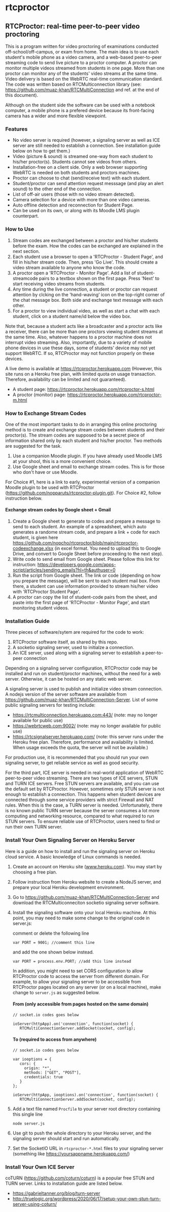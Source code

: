 # rtcproctor

## RTCProctor: real-time peer-to-peer video proctoring

This is a program written for video proctoring of examinations conducted off-school/off-campus, or exam from home. The main idea is to use each student's mobile phone as a video camera, and a web-based peer-to-peer streaming code to send live picture to a proctor computer. A proctor can monitor multiple videos streamed from students in one page. More than one proctor can monitor any of the students' video streams at the same time. Video delivery is based on the WebRTC real-time communication standard. The code was written based on RTCMulticonnection library (see: https://github.com/muaz-khan/RTCMultiConnection and ref. at the end of this document).

Although on the student side the software can be used with a notebook computer, a mobile phone is a prefered device because its front-facing camera has a wider and more flexible viewpoint.

### Features

*  No video server is required (however, a signaling server as well as ICE server are still needed to establish a connection. See installation guide below on how to get them.)  
*  Video (picture & sound) is streamed one-way from each student to his/her proctor(s). Students cannot see videos from others.
*  Installation-free on a client side. Only a web browser supporting WebRTC is needed on both students and proctors machines.
*  Proctor can choose to chat (send/receive text) with each student.
*  Student/proctor can send attention request messsage (and play an alert sound) to the other end of the connection.
*  List of off-air users (those with no video stream detected).
*  Camera selection for a device with more than one video cameras.
*  Auto offline detection and reconnection for Student Page.
*  Can be used on its own, or along with its Moodle LMS plugin counterpart.

###  How to Use
1. Stream codes are exchanged between a proctor and his/her students before the exam. How the codes can be exchanged are explained in the next section.
2. Each student use a browser to open a 'RTCProctor - Student Page', and fill in his/her stream code. Then, press 'Go Live'. This should create a video stream available to anyone who know the code.
3. A proctor open a 'RTCProctor - Monitor Page'. Add a list of student-streamcode pairs to a textbox shown on the first page. Press 'Next' to start receiving video streams from students.
4. Any time during the live connection, a student or proctor can request attention by clcking on the 'hand-waving' icon on the top-right corner of the chat message box. Both side and exchange text message with each other.
5. For a proctor to view individual video, as well as start a chat with each student, click on a student name/id below the video box.

Note that, because a student acts like a broadcaster and a proctor acts like a receiver, there can be more than one proctors viewing student streams at the same time. Also, whatever happens to a proctor machine does not interrupt video streaming. Also, importantly, due to a variety of mobile phone devices in use these days, some of students' device may not yet support WebRTC. If so, RTCProctor may not function properly on these devices.

A live demo is available at https://rtcproctor.herokuapp.com  (However, this site runs on a Heroku free plan, with limited quota on usage transaction. Therefore, availability can be limited and not guaranteed). 
*  A student page: https://rtcproctor.herokuapp.com/rtcproctor-s.html
*  A proctor (monitor) page: https://rtcproctor.herokuapp.com/rtcproctor-m.html

###  How to Exchange Stream Codes
One of the most important tasks to do in arranging this online proctoring method is to create and exchange stream codes between students and their proctor(s). The stream codes are supposed to be a secret piece of information shared only by each student and his/her proctor. Two methods are suggested for the task.
1. Use a companion Moodle plugin. If you have already used Moodle LMS at your shool, this is a more convenient choice.
2. Use Google sheet and email to exchange stream codes. This is for those who don't have or use Moodle.

For Choice #1, here is a link to early, experimental version of a companion Moodle plugin to be used with RTCProctor (https://github.com/nopparuts/rtcproctor-plugin.git). For Choice #2, follow instruction below.

#### Exchange stream codes by Google sheet + Gmail
1. Create a Google sheet to generate to codes and prepare a message to send to each student. An example of a spreadsheet, which auto generates a randome stream code, and prepare a link + code for each student, is given here https://github.com/nopcho/rtcproctor/blob/main/rtcproctor-codeexchange.xlsx (in excel format. You need to upload this to Google Drive, and convert to Google Sheet before proceeding to the next step).
2. Write code to send email from Google sheet. Please follow this link for instruction: https://developers.google.com/apps-script/articles/sending_emails?hl=th&authuser=0
3. Run the script from Google sheet. The link or code (depending on how you prepare the message), will be sent to each student mail box. From there, a student can use information provided to stream his/her video with 'RTCProctor Student Page'.
4. A proctor can copy the list of student-code pairs from the sheet, and paste into the first page of 'RTCProctor - Monitor Page', and start monitoring student videos.

###  Installation Guide
Three pieces of software/sytem are required for the code to work:
1.  RTCProctor software itself, as shared by this repo.
2.  A socketio signaling server, used to initialze a connection.
3.  An ICE server, used along with a signaling server to establish a peer-to-peer connection

Depending on a signaling server configuration, RTCProctor code may be installed and run on student/proctor machines, without the need for a web server. Otherwise, it can be hosted on any static web server.

A signaling server is used to publish and initialize video stream connection. A nodejs version of the server software are available from https://github.com/muaz-khan/RTCMultiConnection-Server. List of some public signaling servers for testing include:
* https://rtcmulticonnection.herokuapp.com:443/  (note: may no longer available for public use)
* https://webrtcweb.com:9002/ (note: may no longer available for public use)
* https://rtcsignalserver.herokuapp.com/ (note: this server runs under the Heroku free plan. Therefore, performance and availability is limited. When usage exceeds the quota, the server will not be available.)

For production use, it is recommended that you should run your own signaling server, to get reliable service as well as good security.

For the third part, ICE server is needed in real-world application of WebRTC peer-to-peer video streaming. There are two types of ICE servers, STUN and TURN ICE servers. Free STUN servers are available, and you can use the default set by RTCProctor. However, sometimes only STUN server is not enough to establish a connection. This happens when student devices are connected through some service providers with strict Firewall and NAT rules. When this is the case, a TURN server is needed. Unfortunately, there is no known public TURN server because the server consumes a lot more computing and networking resource, compared to what required to run STUN servers. To ensure reliable use of RTCProctor, users need to find or run their own TURN server.

###  Install Your Own Signaling Server on Heroku Server

Here is a guide on how to install and run the signaling server on Heroku cloud service. A basic knowledge of Linux commands is needed.

1. Create an account on Heroku site (www.heroku.com). You may start by choosing a free plan. 
2. Follow instruction from Heroku website to create a NodeJS server, and prepare your local Heroku development environment.
3. Go to https://github.com/muaz-khan/RTCMultiConnection-Server and download the RTCMulticonneciton socketio signaling server software. 
4. Install the signaling software onto your local Heroku machine. At this point, you may need to make some change to the original code in server.js:

   comment or delete the following line 
    
    `var PORT = 9001; //comment this line`  

   and add the one shown below instead.

    `var PORT = process.env.PORT; //add this line instead`
    

   In addition, you might need to set CORS configuration to allow RTCProctor code to access the server from different domain. For example, to allow your signaling server to be accessible from RTCProctor pages located on any server (or on a local machine), make change to `server.js` as suggested below.
   
   ####   From (only accessible from pages hosted on the same domain)
   
   ```// --------------------------
   // socket.io codes goes below
   
   ioServer(httpApp).on('connection', function(socket) {
      RTCMultiConnectionServer.addSocket(socket, config);  
   ```
   
   ####   To (required to access from anywhere)
   
   ```// --------------------------
   // socket.io codes goes below
   
   var iooptions = {
      cors: {
        origin: "*",
        methods: ["GET", "POST"],
        credentials: true
      }
   };
   
   ioServer(httpApp, iooptions).on('connection', function(socket) {
      RTCMultiConnectionServer.addSocket(socket, config);
   ```

5. Add a text file named `Procfile` to your server root directory containing this single line

    `node server.js`  

7. Use git to push the whole directory to your Heroku server, and the signaling server should start and run automatically.
8. Set the SocketIO URL in `rtcproctor-*.html` files  to your signaling server (something like https://yoursappname.herokuapp.com/)

###  Install Your Own ICE Server

coTURN (https://github.com/coturn/coturn) is a popular free STUN and TURN server. Links to installation guide are listed below.

*  https://gabrieltanner.org/blog/turn-server
*  http://truelogic.org/wordpress/2020/06/17/setup-your-own-stun-turn-server-using-coturn/


